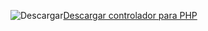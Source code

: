 ![Descargar](../ssdt/media/download.png)[Descargar controlador para PHP](../connect/php/download-drivers-php-sql-server.md)
